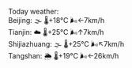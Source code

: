 Today weather:  
Beijing: 🌫  🌡️+18°C 🌬️←7km/h  
Tianjin: ☁️   🌡️+25°C 🌬️↑7km/h  
Shijiazhuang: 🌫  🌡️+25°C 🌬️↖7km/h  
Tangshan: 🌦   🌡️+19°C 🌬️←26km/h  
